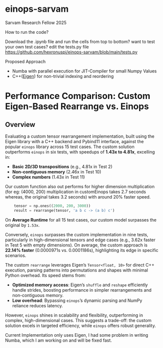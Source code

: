 # einops-sarvam
Sarvam Research Fellow 2025


How to run the code?

Download the .ipynb file and run the cells from top to bottom? want to test your own test cases? edit the tests.py file https://github.com/hexronuspi/einops-sarvam/blob/main/tests.py


Proposed Approach

*   Numba with parallel execution for JIT-Compiler for small Numpy Values
*   C++([Eigen](https://eigen.tuxfamily.org/index.php?title=Main_Page)) for non-trivial indexing and reordering
  
# Performance Comparison: Custom Eigen-Based Rearrange vs. Einops

## Overview
 Evaluating a custom tensor rearrangement implementation, built using the Eigen library with a C++ backend and Pybind11 interface, against the popular `einops` library across 15 test cases. The custom solution outperforms `einops` in six tests, with speedups of **1.43x to 4.81x**, excelling in:
- **Basic 2D/3D transpositions** (e.g., 4.81x in Test 2)
- **Non-contiguous memory** (2.46x in Test 10)
- **Complex numbers** (1.43x in Test 11)

Our custom function also out performs for higher dimension multiplication (for eg: (4000, 200) multiplication in customEinops takes 2.7 seconds whereas, the original takes 3.2 seconds) with around 20% faster speed.

```python
    tensor = np.ones((2000, 200, 3000))
    result = rearrange(tensor, 'a b c -> (a b) c')
```

On **Average Runtime** for all 15 test cases, our custom model surpasses the original by `1.53x`.

Conversely, `einops` surpasses the custom implementation in nine tests, particularly in high-dimensional tensors and edge cases (e.g., 3.62x faster in Test 5 with empty dimensions). On average, the custom approach is **22.14% faster** (0.0000971s vs. 0.0001186s), highlighting its edge in specific scenarios.

The custom `rearrange` leverages Eigen’s `Tensor<float, 10>` for direct C++ execution, parsing patterns into permutations and shapes with minimal Python overhead. Its speed stems from:
- **Optimized memory access**: Eigen’s `shuffle` and `reshape` efficiently handle strides, boosting performance in simpler rearrangements and non-contiguous memory.
- **Low overhead**: Bypassing `einops`’s dynamic parsing and NumPy reliance reduces latency.

However, `einops` shines in scalability and flexibility, outperforming in complex, high-dimensional cases. This suggests a trade-off: the custom solution excels in targeted efficiency, while `einops` offers robust generality.

Current Implementation only uses Eigen, I had some problem in writing Numba, which I am working on and will be fixed fast.
